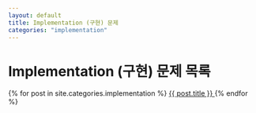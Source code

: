 ```yaml
---
layout: default
title: Implementation (구현) 문제
categories: "implementation"
---
```


<h1>Implementation (구현) 문제 목록</h1>
<div class="card-list">
  {% for post in site.categories.implementation %}
    <a href="{{ post.url | relative_url }}" class="card">
      {{ post.title }}
    </a>
  {% endfor %}
</div>
